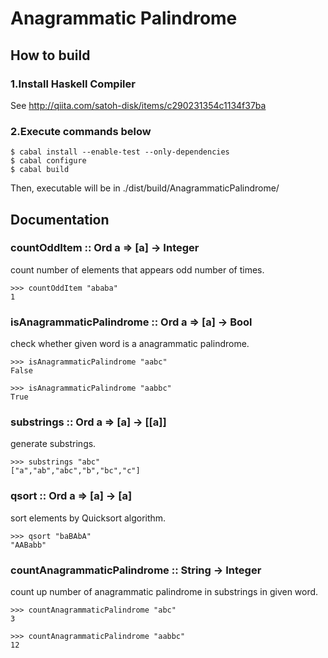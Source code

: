 # Anagrammatic Palindrome

## How to build

### 1.Install Haskell Compiler

See http://qiita.com/satoh-disk/items/c290231354c1134f37ba

### 2.Execute commands below

```
$ cabal install --enable-test --only-dependencies
$ cabal configure
$ cabal build
```

Then, executable will be in ./dist/build/AnagrammaticPalindrome/


## Documentation

### countOddItem :: Ord a => [a] -> Integer

count number of elements that appears odd number of times.

```
>>> countOddItem "ababa"
1
```

### isAnagrammaticPalindrome :: Ord a => [a] -> Bool

check whether given word is a anagrammatic palindrome.

```
>>> isAnagrammaticPalindrome "aabc"
False
```

```
>>> isAnagrammaticPalindrome "aabbc"
True
```

### substrings :: Ord a => [a] -> [[a]]

generate substrings.

```
>>> substrings "abc"
["a","ab","abc","b","bc","c"]
```

### qsort :: Ord a => [a] -> [a]

sort elements by Quicksort algorithm.

```
>>> qsort "baBAbA"
"AABabb"
```

### countAnagrammaticPalindrome :: String -> Integer

count up number of anagrammatic palindrome in substrings in given word.

```
>>> countAnagrammaticPalindrome "abc"
3
```

```
>>> countAnagrammaticPalindrome "aabbc"
12
```
